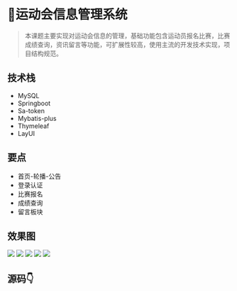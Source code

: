 # 🏓运动会信息管理系统

<MyGlobalComponent />

> 本课题主要实现对运动会信息的管理，基础功能包含运动员报名比赛，比赛成绩查询，资讯留言等功能，可扩展性较高，使用主流的开发技术实现，项目结构规范。

## 技术栈
- MySQL
- Springboot
- Sa-token
- Mybatis-plus
- Thymeleaf
- LayUI

## 要点
- 首页-轮播-公告
- 登录认证
- 比赛报名
- 成绩查询
- 留言板块


## 效果图

![](http://cdn.qiniu.liyansheng.top/img/20240602223346.png)
![](http://cdn.qiniu.liyansheng.top/img/20240602223220.png)
![](http://cdn.qiniu.liyansheng.top/img/20240602223506.png)
![](http://cdn.qiniu.liyansheng.top/img/20240602223532.png) 
![](http://cdn.qiniu.liyansheng.top/img/20240602224036.png) 


## 源码👇
<!-- ![](http://cdn.qiniu.liyansheng.top/img/20240602231331.png) -->

<PaymentButton :productId="165" />

